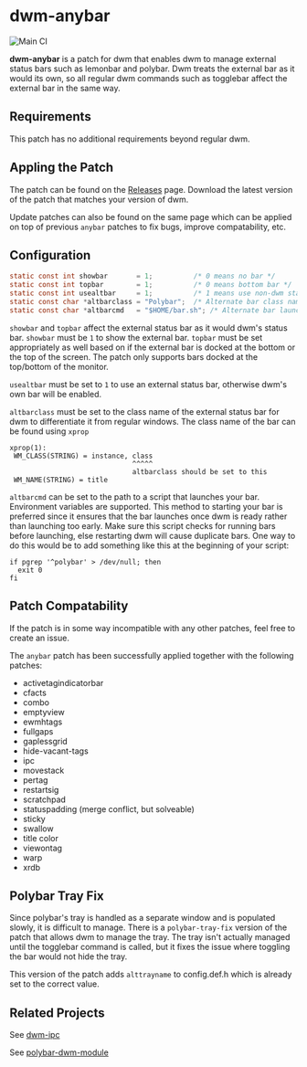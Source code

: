 # dwm-anybar
![Main CI](https://github.com/mihirlad55/dwm-ipc/workflows/Main%20CI/badge.svg)

**dwm-anybar** is a patch for dwm that enables dwm to manage external status
bars such as lemonbar and polybar. Dwm treats the external bar as it would its
own, so all regular dwm commands such as togglebar affect the external bar in
the same way.


## Requirements
This patch has no additional requirements beyond regular dwm.


## Appling the Patch
The patch can be found on the
[Releases](https://github.com/mihirlad55/dwm-anybar/releases) page. Download the
latest version of the patch that matches your version of dwm.

Update patches can also be found on the same page which can be applied on top of
previous `anybar` patches to fix bugs, improve compatability, etc.


## Configuration
```c
static const int showbar       = 1;          /* 0 means no bar */
static const int topbar        = 1;          /* 0 means bottom bar */
static const int usealtbar     = 1;          /* 1 means use non-dwm status bar */
static const char *altbarclass = "Polybar";  /* Alternate bar class name */
static const char *altbarcmd   = "$HOME/bar.sh"; /* Alternate bar launch command */
```
`showbar` and `topbar` affect the external status bar as it would dwm's status
bar. `showbar` must be `1` to show the external bar. `topbar` must be set
appropriately as well based on if the external bar is docked at the bottom or
the top of the screen. The patch only supports bars docked at the top/bottom of
the monitor.

`usealtbar` must be set to `1` to use an external status bar, otherwise dwm's
own bar will be enabled.

`altbarclass` must be set to the class name of the external status bar for dwm
to differentiate it from regular windows. The class name of the bar can be found
using `xprop`

```
xprop(1):
 WM_CLASS(STRING) = instance, class
                              ^^^^^
                              altbarclass should be set to this
 WM_NAME(STRING) = title
```

`altbarcmd` can be set to the path to a script that launches your bar.
Environment variables are supported. This method to starting your bar is
preferred since it ensures that the bar launches once dwm is ready rather than
launching too early. Make sure this script checks for running bars before
launching, else restarting dwm will cause duplicate bars. One way to do this
would be to add something like this at the beginning of your script:
```
if pgrep '^polybar' > /dev/null; then
  exit 0
fi
```


## Patch Compatability
If the patch is in some way incompatible with any other patches, feel free to
create an issue.

The `anybar` patch has been successfully applied together with the following
patches:
* activetagindicatorbar
* cfacts
* combo
* emptyview
* ewmhtags
* fullgaps
* gaplessgrid
* hide-vacant-tags
* ipc
* movestack
* pertag
* restartsig
* scratchpad
* statuspadding (merge conflict, but solveable)
* sticky
* swallow
* title color
* viewontag
* warp
* xrdb


## Polybar Tray Fix
Since polybar's tray is handled as a separate window and is populated slowly, it
is difficult to manage. There is a `polybar-tray-fix` version of the patch that
allows dwm to manage the tray. The tray isn't actually managed until the
togglebar command is called, but it fixes the issue where toggling the bar would
not hide the tray.

This version of the patch adds `alttrayname` to config.def.h which is already
set to the correct value.


## Related Projects
See [dwm-ipc](https://github.com/mihirlad55/dwm-ipc)

See [polybar-dwm-module](https://github.com/mihirlad55/polybar-dwm-module)

